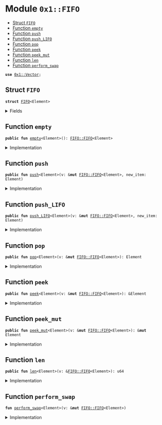 
<a name="0x1_FIFO"></a>

# Module `0x1::FIFO`



-  [Struct `FIFO`](#0x1_FIFO_FIFO)
-  [Function `empty`](#0x1_FIFO_empty)
-  [Function `push`](#0x1_FIFO_push)
-  [Function `push_LIFO`](#0x1_FIFO_push_LIFO)
-  [Function `pop`](#0x1_FIFO_pop)
-  [Function `peek`](#0x1_FIFO_peek)
-  [Function `peek_mut`](#0x1_FIFO_peek_mut)
-  [Function `len`](#0x1_FIFO_len)
-  [Function `perform_swap`](#0x1_FIFO_perform_swap)


<pre><code><b>use</b> <a href="Vector.md#0x1_Vector">0x1::Vector</a>;
</code></pre>



<a name="0x1_FIFO_FIFO"></a>

## Struct `FIFO`



<pre><code><b>struct</b> <a href="FIFO.md#0x1_FIFO">FIFO</a>&lt;Element&gt;
</code></pre>



<details>
<summary>Fields</summary>


<dl>
<dt>
<code>incoming: vector&lt;Element&gt;</code>
</dt>
<dd>

</dd>
<dt>
<code>outgoing: vector&lt;Element&gt;</code>
</dt>
<dd>

</dd>
</dl>


</details>

<a name="0x1_FIFO_empty"></a>

## Function `empty`



<pre><code><b>public</b> <b>fun</b> <a href="FIFO.md#0x1_FIFO_empty">empty</a>&lt;Element&gt;(): <a href="FIFO.md#0x1_FIFO_FIFO">FIFO::FIFO</a>&lt;Element&gt;
</code></pre>



<details>
<summary>Implementation</summary>


<pre><code><b>public</b> <b>fun</b> <a href="FIFO.md#0x1_FIFO_empty">empty</a>&lt;Element&gt;(): <a href="FIFO.md#0x1_FIFO">FIFO</a>&lt;Element&gt;{
    <b>let</b> incoming = <a href="Vector.md#0x1_Vector_empty">Vector::empty</a>&lt;Element&gt;();
    <b>let</b> outgoing = <a href="Vector.md#0x1_Vector_empty">Vector::empty</a>&lt;Element&gt;();
    <a href="FIFO.md#0x1_FIFO">FIFO</a> {
        incoming:incoming,
        outgoing:outgoing,
    }
}
</code></pre>



</details>

<a name="0x1_FIFO_push"></a>

## Function `push`



<pre><code><b>public</b> <b>fun</b> <a href="FIFO.md#0x1_FIFO_push">push</a>&lt;Element&gt;(v: &<b>mut</b> <a href="FIFO.md#0x1_FIFO_FIFO">FIFO::FIFO</a>&lt;Element&gt;, new_item: Element)
</code></pre>



<details>
<summary>Implementation</summary>


<pre><code><b>public</b> <b>fun</b> <a href="FIFO.md#0x1_FIFO_push">push</a>&lt;Element&gt;(v: &<b>mut</b> <a href="FIFO.md#0x1_FIFO">FIFO</a>&lt;Element&gt;, new_item: Element){
    <a href="Vector.md#0x1_Vector_push_back">Vector::push_back</a>&lt;Element&gt;(&<b>mut</b> v.incoming, new_item);
}
</code></pre>



</details>

<a name="0x1_FIFO_push_LIFO"></a>

## Function `push_LIFO`



<pre><code><b>public</b> <b>fun</b> <a href="FIFO.md#0x1_FIFO_push_LIFO">push_LIFO</a>&lt;Element&gt;(v: &<b>mut</b> <a href="FIFO.md#0x1_FIFO_FIFO">FIFO::FIFO</a>&lt;Element&gt;, new_item: Element)
</code></pre>



<details>
<summary>Implementation</summary>


<pre><code><b>public</b> <b>fun</b> <a href="FIFO.md#0x1_FIFO_push_LIFO">push_LIFO</a>&lt;Element&gt;(v: &<b>mut</b> <a href="FIFO.md#0x1_FIFO">FIFO</a>&lt;Element&gt;, new_item: Element){
    <a href="Vector.md#0x1_Vector_push_back">Vector::push_back</a>&lt;Element&gt;(&<b>mut</b> v.outgoing, new_item);
}
</code></pre>



</details>

<a name="0x1_FIFO_pop"></a>

## Function `pop`



<pre><code><b>public</b> <b>fun</b> <a href="FIFO.md#0x1_FIFO_pop">pop</a>&lt;Element&gt;(v: &<b>mut</b> <a href="FIFO.md#0x1_FIFO_FIFO">FIFO::FIFO</a>&lt;Element&gt;): Element
</code></pre>



<details>
<summary>Implementation</summary>


<pre><code><b>public</b> <b>fun</b> <a href="FIFO.md#0x1_FIFO_pop">pop</a>&lt;Element&gt;(v: &<b>mut</b> <a href="FIFO.md#0x1_FIFO">FIFO</a>&lt;Element&gt;): Element{
    <a href="FIFO.md#0x1_FIFO_perform_swap">perform_swap</a>&lt;Element&gt;(v);
    //now pop from the outgoing queue
    <a href="Vector.md#0x1_Vector_pop_back">Vector::pop_back</a>&lt;Element&gt;(&<b>mut</b> v.outgoing)
}
</code></pre>



</details>

<a name="0x1_FIFO_peek"></a>

## Function `peek`



<pre><code><b>public</b> <b>fun</b> <a href="FIFO.md#0x1_FIFO_peek">peek</a>&lt;Element&gt;(v: &<b>mut</b> <a href="FIFO.md#0x1_FIFO_FIFO">FIFO::FIFO</a>&lt;Element&gt;): &Element
</code></pre>



<details>
<summary>Implementation</summary>


<pre><code><b>public</b> <b>fun</b> <a href="FIFO.md#0x1_FIFO_peek">peek</a>&lt;Element&gt;(v: &<b>mut</b> <a href="FIFO.md#0x1_FIFO">FIFO</a>&lt;Element&gt;): & Element{
    <a href="FIFO.md#0x1_FIFO_perform_swap">perform_swap</a>&lt;Element&gt;(v);

    <b>let</b> len = <a href="Vector.md#0x1_Vector_length">Vector::length</a>&lt;Element&gt;(& v.outgoing);
    <a href="Vector.md#0x1_Vector_borrow">Vector::borrow</a>&lt;Element&gt;(& v.outgoing, len - 1)
}
</code></pre>



</details>

<a name="0x1_FIFO_peek_mut"></a>

## Function `peek_mut`



<pre><code><b>public</b> <b>fun</b> <a href="FIFO.md#0x1_FIFO_peek_mut">peek_mut</a>&lt;Element&gt;(v: &<b>mut</b> <a href="FIFO.md#0x1_FIFO_FIFO">FIFO::FIFO</a>&lt;Element&gt;): &<b>mut</b> Element
</code></pre>



<details>
<summary>Implementation</summary>


<pre><code><b>public</b> <b>fun</b> <a href="FIFO.md#0x1_FIFO_peek_mut">peek_mut</a>&lt;Element&gt;(v: &<b>mut</b> <a href="FIFO.md#0x1_FIFO">FIFO</a>&lt;Element&gt;): &<b>mut</b> Element{
    <a href="FIFO.md#0x1_FIFO_perform_swap">perform_swap</a>&lt;Element&gt;(v);

    <b>let</b> len = <a href="Vector.md#0x1_Vector_length">Vector::length</a>&lt;Element&gt;(& v.outgoing);
    <a href="Vector.md#0x1_Vector_borrow_mut">Vector::borrow_mut</a>&lt;Element&gt;(&<b>mut</b> v.outgoing, len - 1)
}
</code></pre>



</details>

<a name="0x1_FIFO_len"></a>

## Function `len`



<pre><code><b>public</b> <b>fun</b> <a href="FIFO.md#0x1_FIFO_len">len</a>&lt;Element&gt;(v: &<a href="FIFO.md#0x1_FIFO_FIFO">FIFO::FIFO</a>&lt;Element&gt;): u64
</code></pre>



<details>
<summary>Implementation</summary>


<pre><code><b>public</b> <b>fun</b> <a href="FIFO.md#0x1_FIFO_len">len</a>&lt;Element&gt;(v: & <a href="FIFO.md#0x1_FIFO">FIFO</a>&lt;Element&gt;): u64{
    <a href="Vector.md#0x1_Vector_length">Vector::length</a>&lt;Element&gt;(& v.outgoing) + <a href="Vector.md#0x1_Vector_length">Vector::length</a>&lt;Element&gt;(& v.incoming)
}
</code></pre>



</details>

<a name="0x1_FIFO_perform_swap"></a>

## Function `perform_swap`



<pre><code><b>fun</b> <a href="FIFO.md#0x1_FIFO_perform_swap">perform_swap</a>&lt;Element&gt;(v: &<b>mut</b> <a href="FIFO.md#0x1_FIFO_FIFO">FIFO::FIFO</a>&lt;Element&gt;)
</code></pre>



<details>
<summary>Implementation</summary>


<pre><code><b>fun</b> <a href="FIFO.md#0x1_FIFO_perform_swap">perform_swap</a>&lt;Element&gt;(v: &<b>mut</b> <a href="FIFO.md#0x1_FIFO">FIFO</a>&lt;Element&gt;) {
    <b>if</b> (<a href="Vector.md#0x1_Vector_length">Vector::length</a>&lt;Element&gt;(& v.outgoing) == 0) {
        //TODO: Add a proper error here, can't pop from an empty <a href="FIFO.md#0x1_FIFO">FIFO</a>
        <b>let</b> len = <a href="Vector.md#0x1_Vector_length">Vector::length</a>&lt;Element&gt;(&v.incoming);
        <b>assert</b>(len &gt; 0, 1);
        //If outgoing is empty, pop all of incoming into outgoing
        <b>while</b> (len &gt; 0) {
            <a href="Vector.md#0x1_Vector_push_back">Vector::push_back</a>&lt;Element&gt;(&<b>mut</b> v.outgoing,
                <a href="Vector.md#0x1_Vector_pop_back">Vector::pop_back</a>&lt;Element&gt;(&<b>mut</b> v.incoming));
            len = len - 1;
        }
    };
}
</code></pre>



</details>


[//]: # ("File containing references which can be used from documentation")
[ACCESS_CONTROL]: https://github.com/libra/lip/blob/master/lips/lip-2.md
[ROLE]: https://github.com/libra/lip/blob/master/lips/lip-2.md#roles
[PERMISSION]: https://github.com/libra/lip/blob/master/lips/lip-2.md#permissions
